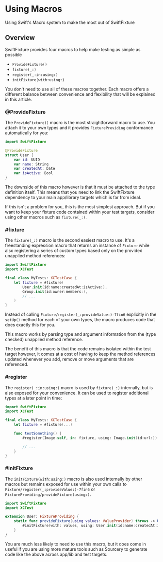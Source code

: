 # Using Macros

Using Swift's Macro system to make the most out of SwiftFixture

## Overview

SwiftFixture provides four macros to help make testing as simple as possible

- ``ProvideFixture()``
- ``fixture(_:)``
- ``register(_:in:using:)``
- ``initFixture(with:using:)``

You don't need to use all of these macros together. Each macro offers a different balance between convenience and flexibility that will be explained in this article.

### @ProvideFixture

The ``ProvideFixture()`` macro is the most straightforward macro to use. You attach it to your own types and it provides ``FixtureProviding`` conformance automatically for you:

```swift
import SwiftFixture

@ProvideFixture
struct User {
    var id: UUID
    var name: String
    var createdAt: Date
    var isActive: Bool
}
```

The downside of this macro however is that it must be attached to the type definition itself. This means that you need to link the SwiftFixture dependency to your main app/library targets which is far from ideal.

If this isn't a problem for you, this is the most simplest approach. But if you want to keep your fixture code contained within your test targets, consider using other macros such as ``fixture(_:)``.

### #fixture

The ``fixture(_:)`` macro is the second easiest macro to use. It's a freestanding expression macro that returns an instance of ``Fixture`` while also registering a series of custom types based only on the provided unapplied method references:

```swift
import SwiftFixture
import XCTest

final class MyTests: XCTestCase {
    let fixture = #fixture(
        User.init(id:name:createdAt:isActive:),
        Group.init(id:owner:members:),
        // ...
    )
}
```

Instead of calling ``Fixture/register(_:provideValue:)-7fin6`` explicitly in the `setUp()` method for each of your own types, the macro produces code that does exactly this for you.

This macro works by parsing type and argument information from the (type checked) unapplied method reference. 

The benefit of this macro is that the code remains isolated within the test target however, it comes at a cost of having to keep the method references updated whenever you add, remove or move arguments that are referenced.

### #register

The ``register(_:in:using:)`` macro is used by ``fixture(_:)`` internally, but is also exposed for your convenience. It can be used to register additional types at a later point in time:

```swift
import SwiftFixture
import XCTest

final class MyTests: XCTestCase {
    let fixture = #fixture(...)

    func testSomething() {
        #register(Image.self, in: fixture, using: Image.init(id:url:))

        // ...
    }
}
```

### #initFixture 

The ``initFixture(with:using:)`` macro is also used internally by other macros but remains exposed for use within your own calls to ``Fixture/register(_:provideValue:)-7fin6`` or ``FixtureProviding/provideFixture(using:)``.

```swift
import SwiftFixture
import XCTest

extension User: FixtureProviding {
    static func provideFixture(using values: ValueProvider) throws -> User {
        #initFixture(with: values, using: User.init(id:name:createdAt:isActive:))
    }
}
```

You are much less likely to need to use this macro, but it does come in useful if you are using more mature tools such as Sourcery to generate code like the above across app/lib and test targets.
